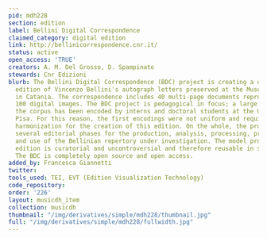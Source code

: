 ```yaml
---
pid: mdh228
section: edition
label: Bellini Digital Correspondence
claimed_category: digital edition
link: http://bellinicorrespondence.cnr.it/
status: active
open_access: 'TRUE'
creators: A. M. Del Grosso, D. Spampinato
stewards: Cnr Edizioni
blurb: The Bellini Digital Correspondence (BDC) project is creating a digital critical
  edition of Vincenzo Bellini's autograph letters preserved at the Museo civico Belliniano
  in Catania. The correspondence includes 40 multi-page documents reproduced in over
  100 digital images. The BDC project is pedagogical in focus; a large portion of
  the corpus has been encoded by interns and doctoral students at the University of
  Pisa. For this reason, the first encodings were not uniform and required careful
  harmonization for the creation of this edition. On the whole, the project has required
  several editorial phases for the production, analysis, processing, presentation,
  and use of the Bellinian repertory under investigation. The model proposed in this
  edition is curatorial and uncontroversial and therefore reusable in similar contexts.
  The BDC is completely open source and open access.
added_by: Francesca Giannetti
twitter:
tools_used: TEI, EVT (Edition Visualization Technology)
code_repository:
order: '226'
layout: musicdh_item
collection: musicdh
thumbnail: "/img/derivatives/simple/mdh228/thumbnail.jpg"
full: "/img/derivatives/simple/mdh228/fullwidth.jpg"
---
```

